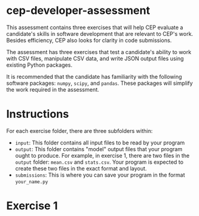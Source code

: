 cep-developer-assessment
========================

This assessment contains three exercises that will help CEP evaluate a candidate's skills in software development that are relevant to CEP's work. Besides efficiency, CEP also looks for clarity in code submissions.

The assessment has three exercises that test a candidate's ability to work with CSV files, manipulate CSV data, and write JSON output files using existing Python packages.

It is recommended that the candidate has familiarity with the following software packages: `numpy`, `scipy`, and `pandas`. These packages will simplify the work required in the assessment.

# Instructions

For each exercise folder, there are three subfolders within:

* `input`: This folder contains all input files to be read by your program
* `output`: This folder contains "model" output files that your program ought to produce. For example, in exercise 1, there are two files in the `output` folder: `mean.csv` and `stats.csv`. Your program is expected to create these two files in the exact format and layout.
* `submissions`: This is where you can save your program in the format `your_name.py`


# Exercise 1
